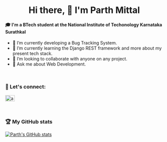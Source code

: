 <h1 align="center"> Hi there, 👋 I'm Parth Mittal</h1>


#### 🎓 I'm a BTech student at the National Institute of Techonology Karnataka Surathkal

- 🔭 I’m currently developing a Bug Tracking System.
- 🌱 I’m currently learning the Django REST framework and more about my present tech stack. 
- 👯 I’m looking to collaborate with anyone on any project.
- 💬 Ask me about Web Development.
<br/>

### :email: Let's connect:

<a href="https://www.linkedin.com/in/parth-mittal-b98b50201/" target="blank"><img align="center" src="https://raw.githubusercontent.com/rahuldkjain/github-profile-readme-generator/master/src/images/icons/Social/linked-in-alt.svg" alt="anas-aijaz-98a2a41bb" height="20" width="30" /></a>

<br/>

### 🏆 My GitHub stats

[![Parth's GitHub stats](https://github-readme-stats.vercel.app/api?username=mittal-parth&count_private=true&show_icons=true&theme=algolia&include_all_commits=true)](https://github.com/anuraghazra/github-readme-stats)
